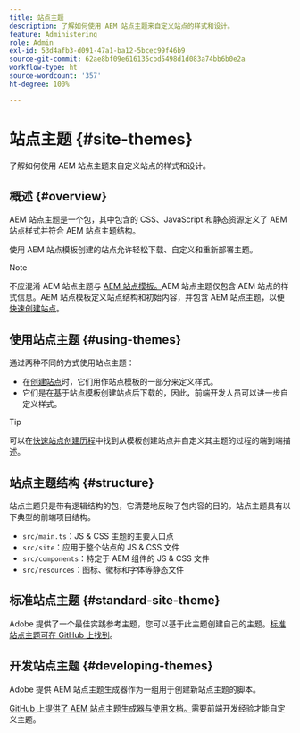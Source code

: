 ```yaml
---
title: 站点主题
description: 了解如何使用 AEM 站点主题来自定义站点的样式和设计。
feature: Administering
role: Admin
exl-id: 53d4afb3-d091-47a1-ba12-5bcec99f46b9
source-git-commit: 62ae8bf09e616135cbd5498d1d083a74bb6b0e2a
workflow-type: ht
source-wordcount: '357'
ht-degree: 100%

---
```


# 站点主题 {#site-themes}

了解如何使用 AEM 站点主题来自定义站点的样式和设计。

## 概述 {#overview}

AEM 站点主题是一个包，其中包含的 CSS、JavaScript 和静态资源定义了 AEM 站点样式并符合 AEM 站点主题结构。

使用 AEM 站点模板创建的站点允许轻松下载、自定义和重新部署主题。

>[!NOTE]
>
>不应混淆 AEM 站点主题与 [AEM 站点模板。](site-templates.md)AEM 站点主题仅包含 AEM 站点的样式信息。AEM 站点模板定义站点结构和初始内容，并包含 AEM 站点主题，以便[快速创建站点](create-site.md)。

## 使用站点主题 {#using-themes}

通过两种不同的方式使用站点主题：

* 在[创建站点](create-site.md)时，它们用作站点模板的一部分来定义样式。
* 它们是在基于站点模板创建站点后下载的，因此，前端开发人员可以进一步自定义样式。

>[!TIP]
>
>可以在[快速站点创建历程](/help/journey-sites/quick-site/overview.md)中找到从模板创建站点并自定义其主题的过程的端到端描述。

## 站点主题结构 {#structure}

站点主题只是带有逻辑结构的包，它清楚地反映了包内容的目的。站点主题具有以下典型的前端项目结构。

* `src/main.ts`：JS &amp; CSS 主题的主要入口点
* `src/site`：应用于整个站点的 JS &amp; CSS 文件
* `src/components`：特定于 AEM 组件的 JS &amp; CSS 文件
* `src/resources`：图标、徽标和字体等静态文件

## 标准站点主题 {#standard-site-theme}

Adobe 提供了一个最佳实践参考主题，您可以基于此主题创建自己的主题。[标准站点主题可在 GitHub 上找到](https://github.com/adobe/aem-site-template-standard/tree/main/theme)。

## 开发站点主题 {#developing-themes}

Adobe 提供 AEM 站点主题生成器作为一组用于创建新站点主题的脚本。

[GitHub 上提供了 AEM 站点主题生成器与使用文档。](https://github.com/adobe/aem-site-theme-builder)需要前端开发经验才能自定义主题。
